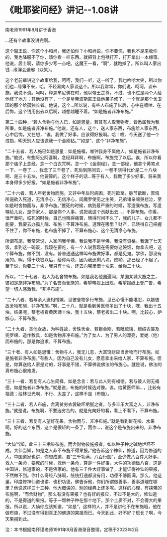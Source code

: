 # 《毗耶娑问经》讲记--1.08讲

------

南老师1991年8月讲于香港

…还有个故事没讲完啊。

这个魔王说，你这个小和尚，我还怕你？小和尚说，你不要慌，我也不是来收你的，我也降服不了你，请你看一样东西。就把背上包袱打开，打开拿出一本缘簿。他说，居士啊，请你多少写一点吧。这魔王一看，“啊”，就跑掉了。所以叫人家出钱…缘簿会避邪（众笑）。

这个老前辈讲这个故事给我，呵呵，我们一听，这一听了，我也哈哈大笑，所以你们也…缘簿不来，哈，不轻易向人家谈这个。所以我常常，你们说、呵呵，谈布施，我说不谈。呵呵，释迦牟尼佛在时，他以帝王之尊，不过、也不过是两个人给他修了地方；其他没有了，一个是皇帝波斯匿王做他弟子修了，一个就是那个舍卫国的那个给孤独长者。他说，这个…所以说，有些人布施了以后，心中在嘀咕、在后悔，这个钱用出去以后啊，越想越睡不着。“如是施者非净布施。”

第二十四种，“若人舍物与他人已，如是思量，若其有人取我物者，皆悉属我为我所秉，如是施者非净布施。”他说，还有人，这个，送人家东西，布施给人家东西，心中后悔，又在想，“诶，我做了好事，应该得好报啊。哈！哎、今天送了他一个戒指，明天别人应该送我一个金刚钻。”“如是”、这个“非净布施”。

“二十五者、若人施已如是思量：如是施福，唯钟我身不属他人。如是施者非净布施。”他说，有些阿公阿婆啊，念经拜拜啊，布施啊，布施完了以后。诶，所以你看那个庙子上念经，念一个白衣咒啊，念一个《金刚经》，念一部经，他拿个黄笔点一下、一卷了…，我念了三千卷了，死后到阴间去，一卷不晓得代价是二十八块啊、是三十五块，他要算的。这个样子的话…等于有人，我做了多少好事，将来我本身得多少好报，“如是施者非净布施”。

“二十六者、若人年老舍物而施，又非中年后时病困，死时欲至，脉节欲断，苦恼所逼欲入死道，无清净心，无信净心，阎魔罗使见之生笑，兄弟诸亲啼哭悲泣，至如是时舍物而与，非净布施。”要死的时候，病到最严重的时候，写遗嘱布施，写遗嘱给儿女，是你家人、那是你个人事，说把我这个贡献出去…，不算布施。你看，很严重吧，临死的时候，自己也晓得痛苦，晓得时间不久了，我的儿子、女儿都不能要，我要去办孤儿院、布施！不算净布施。道理在哪里？财产，已晓得自己把握不住了，你不布施，也布施不掉了，不算布施心、这个无清净心布施。

所谓布施，我常常说，人家问我学佛，我说我不是学佛，我没有资格。我饿了七天饭，拿到这一碗饭，我现在要吃，有一个人说我现在需要你这碗饭，你拿去吧，这个算布施，做不到，没有。普普通通这样叫布施做好事，都是见鬼。学佛，那没有用的。啊，得十块钱以后，给你两块，因为我还剩八块，欧哟、那已经了不起了。至于说，你要二十块，我只有十块，还去向哪里借十块来，给你二十块。

所以，“二十七者、若人为名舍物布施，如是我名他国遍闻，某国某城大施之主，彼如是施非净布施。”为了名誉而舍施的，希望电视上出现，希望报纸上登广告，希望一切人感激我，“非净布施”。

“二十八者、若与余人迭相憎嫉，见彼舍物多行布施，见已心慢不能堪忍，以嫉彼故舍物布施，非净布施。”啊，二十八，就是看到黄医师多出了十块，嘿，我出十五块。结果呢，蔡老板看黄医师十块、我十五块，蔡老板出二十块。啊，比较心，妒嫉心，不算布施。

“二十九者、贪他女故，为种姓故，舍珠舍金、若银金刚、若毗琉璃、缯绢衣裳及兜罗绵、造作敷具，如是舍物非净布施。”为了女人、为了男人的漂亮，爱她（他）而布施的，那是你追求，不算布施。

“三十者、有人如是思惟：舍物与人，我无儿息，大富饶财应当舍物而行布施。如是施者非净布施。”有些人，因为自己没有儿女，愿意拿出来给人家，不算布施。但是，你算送给人家是对的，好事是不错，不算佛说佛法的布施心。就是说，佛法的真布施心很难发。

“三十一者、若复有人心生简择，如是念言：若与此人则有福德，若与彼人则无福德。如是施者非净布施。”就是说，布施的时候选对像。诶，给黄医师嘛…，比较有福德；给林世光啊，不行、太差了，这样不是（布施）。

“三十二者、若人布施，舍离贫穷衣裳破坏垢腻之者，与多丰乐大富之人，非净布施。”就是说，布施啊，不要选穷苦的，就是光向好的看，看上不看下，不算布施。

“三十三者、若复有人望好花果，舍物而与，非净布施。”就是看到鲜花啦、水果啊，好的这个东西，这个是很轻的一条了，而作…，说这个是布施出来的，非净布施。

“大仙当知，此三十三垢染布施，而舍财物彼施报者，如以种子种之碱地烂坏不成。大仙当知，如是之人非不布施不得果报。”他告诉这个神仙，修道，因为修道的人，中国道家也讲，你想成道，要“三千功满，八百行圆”，至少做八百件大好事，救人一条命，要死的时候，救他一条命，算是一件好事，大件的功德做八百，这是中国讲，修道家的，不是佛家的。他有三千件大好事做了，才能证得神仙的果报，不然做不到。你什么奇经八脉啊，统统打通都没有用，功德不够圆满。那么，他这里，印度修神仙道也讲、也积功德，佛告诉他，你们所谓做善事，善事道理在哪里？他说这样三十三种，他大概讲的，别的经典上还多呢。这样的心理，有挟带的布施啊，“而舍财物”，那么有没有果报？也有好的报应，不过不是大的，修仙道的，不是得道的果报。等于一颗种子种在那个地下，那个土质不对，不会得大的果报。所以说，大仙你应该知道，“如是”，这样的人，并不是讲他不在布施哦，他在做布施，不过没有得到真正的佛道的果报而已。今天到此，好不好？班长？啊，今天果报到此。

注：本书根据南怀瑾老师1991年8月香港录音整理，定稿于2023年2月

